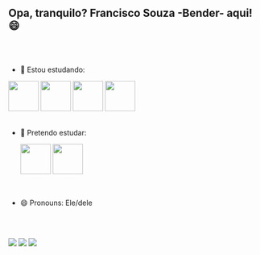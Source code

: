 ## Opa, tranquilo? Francisco Souza -Bender- aqui! 😄
<br><br>


- 🌱 Estou estudando:

<div align="left">
  
  <img src="https://cdn.jsdelivr.net/gh/devicons/devicon/icons/html5/html5-original-wordmark.svg" height=60px width=60px/>
  <img src="https://cdn.jsdelivr.net/gh/devicons/devicon/icons/css3/css3-plain-wordmark.svg" height=60px width=60px/>
  <img src="https://cdn.jsdelivr.net/gh/devicons/devicon/icons/javascript/javascript-original.svg" height=60px width=60px/>
  <img src="https://cdn.jsdelivr.net/gh/devicons/devicon/icons/java/java-original-wordmark.svg" height=60px width=60px/>


  
</div>
<br>


  
- 🤔 Pretendo estudar:

  <img src="https://cdn.jsdelivr.net/gh/devicons/devicon/icons/python/python-original-wordmark.svg" height=60px width=60px/>
  <img src="https://cdn.jsdelivr.net/gh/devicons/devicon/icons/csharp/csharp-original.svg" height=60px width=60px/>


<br>

- 😄 Pronouns: Ele/dele

<br><br>

<div>
<a href="mailto:franciscodeassissouza21@gmail.com" taget="blank"> <img src="https://img.shields.io/badge/Gmail-D14836?style=for-the-badge&logo=gmail&logoColor=white" taget="blank"></a>
  <a href="https://www.linkedin.com/in/francisco-de-assis-souza/" taget="blank"> <img src="https://img.shields.io/badge/LinkedIn-0077B5?style=for-the-badge&logo=linkedin&logoColor=white" target=blank"></a>
    <a href="https://www.instagram.com/xicosouzabm/" taget="blank"> <img src="https://img.shields.io/badge/Instagram-E4405F?style=for-the-badge&logo=instagram&logoColor=white" target=blank"></a>
  
  
  
</div>
